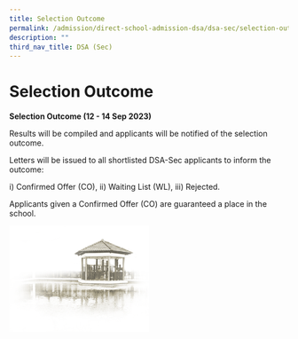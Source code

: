 ```yaml
---
title: Selection Outcome
permalink: /admission/direct-school-admission-dsa/dsa-sec/selection-outcome/
description: ""
third_nav_title: DSA (Sec)
---
```

# **Selection Outcome**

**Selection Outcome (12 - 14 Sep 2023)**

Results will be compiled and applicants will be notified of the selection outcome.

Letters will be issued to all shortlisted DSA-Sec applicants to inform the outcome:

i) Confirmed Offer (CO), ii) Waiting List (WL), iii) Rejected.

Applicants given a Confirmed Offer (CO) are guaranteed a place in the school.

<img src="/images/pavilion.png" style="width:50%">